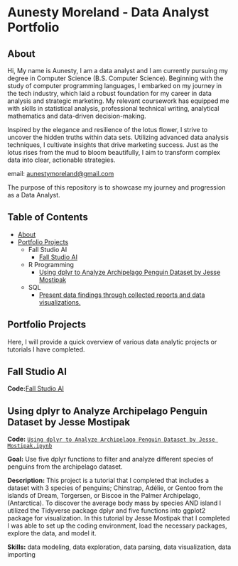 # Aunesty Moreland - Data Analyst Portfolio

## About
Hi, My name is Aunesty, I am a data analyst and I am currently pursuing my degree in Computer Science (B.S. Computer Science). Beginning with the study of computer programming languages, I embarked on my journey in the tech industry, which laid a robust foundation for my career in data analysis and strategic marketing. My relevant coursework has equipped me with skills in statistical analysis, professional technical writing, analytical mathematics and data-driven decision-making.

 Inspired by the elegance and resilience of the lotus flower, I strive to uncover the hidden truths within data sets. Utilizing advanced data analysis techniques, I cultivate insights that drive marketing success. Just as the lotus rises from the mud to bloom beautifully, I aim to transform complex data into clear, actionable strategies.


email: aunestymoreland@gmail.com

The purpose of this repository is to showcase my journey and progression as a Data Analyst.

## Table of Contents
- [About](https://github.com/aunestly/aun-m_portfolio/blob/main/README.md#about)
- [Portfolio Projects](https://github.com/aunestly/aun-m_portfolio/blob/main/README.md#portfolio-projects)
  - Fall Studio AI
    - [Fall Studio AI](https://github.com/Aunestly/Fall-AI-Studio-Project/blob/main/README.md#fall-ai-studio-project) 
  - R Programming
    - [ Using dplyr to Analyze Archipelago Penguin Dataset by Jesse Mostipak](https://aunestly.github.io/aun-m_portfolio/#using-dplyr-to-analyze-archipelago-penguin-dataset-by-jesse-mostipak)
  - SQL
    - [ Present data findings through collected reports and data visualizations.]() 

## Portfolio Projects
Here, I will provide a quick overview of various data analytic projects or tutorials I have completed.

## Fall Studio AI
**Code:**[Fall Studio AI](https://github.com/Aunestly/Fall-AI-Studio-Project/blob/main/README.md#fall-ai-studio-project)

## Using dplyr to Analyze Archipelago Penguin Dataset by Jesse Mostipak
**Code:** [`Using dplyr to Analyze Archipelago Penguin Dataset by Jesse Mostipak.ipynb`](https://github.com/Aunestly/aun-m_portfolio/blob/main/Using%20dplyr%20to%20Analyze%20Archipelago%20Penguin%20Dataset%20by%20Jesse%20Mostipak.ipynb)

**Goal:** Use five dplyr functions to filter and analyze different species of penguins from the archipelago dataset.

**Description:** This project is a tutorial that I completed that includes a dataset with 3 species of penguins; Chinstrap, Adélie, or Gentoo from the islands of Dream, Torgersen, or Biscoe in the Palmer Archipelago, (Antarctica). To discover the average body mass by species AND island I utilized the Tidyverse package dplyr and five functions into ggplot2 package for visualization. In this tutorial by Jesse Mostipak that I completed I was able to set up the coding environment, load the necessary packages, explore the data, and model it. 

**Skills:** data modeling, data exploration, data parsing, data visualization, data importing

